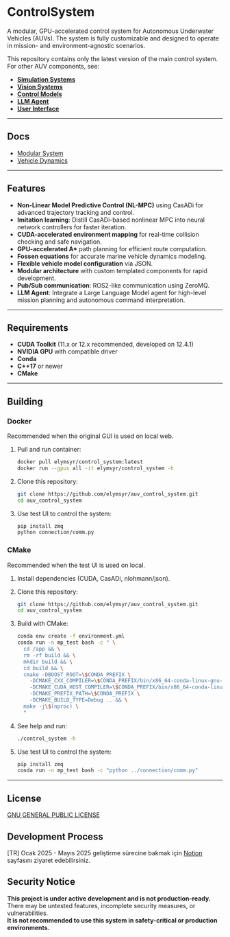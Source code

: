 # ControlSystem

A modular, GPU-accelerated control system for Autonomous Underwater Vehicles (AUVs). The system is fully customizable and designed to operate in mission- and environment-agnostic scenarios.

This repository contains only the latest version of the main control system. For other AUV components, see:

- [**Simulation Systems**](https://github.com/elymsyr/auv_simulation)
- [**Vision Systems**](https://github.com/elymsyr/auv_vision)
- [**Control Models**](https://github.com/elymsyr/auv_control_model)
- [**LLM Agent**](https://github.com/elymsyr/auv_llm_agent)
- [**User Interface**](https://github.com/Sannora/auv_User-Interface)

---

## Docs

- [Modular System](docs/MODULAR_README.md)
- [Vehicle Dynamics](docs/DYNAMICS_README.md)

---

## Features

- **Non-Linear Model Predictive Control (NL-MPC)** using CasADi for advanced trajectory tracking and control.
- **Imitation learning**: Distill CasADi-based nonlinear MPC into neural network controllers for faster iteration.
- **CUDA-accelerated environment mapping** for real-time collision checking and safe navigation.
- **GPU-accelerated A\*** path planning for efficient route computation.
- **Fossen equations** for accurate marine vehicle dynamics modeling.
- **Flexible vehicle model configuration** via JSON.
- **Modular architecture** with custom templated components for rapid development.
- **Pub/Sub communication**: ROS2-like communication using ZeroMQ.
- **LLM Agent**: Integrate a Large Language Model agent for high-level mission planning and autonomous command interpretation.

---

## Requirements

- **CUDA Toolkit** (11.x or 12.x recommended, developed on 12.4.1)
- **NVIDIA GPU** with compatible driver
- **Conda**
- **C++17** or newer
- **CMake**

---

## Building

### Docker 

Recommended when the original GUI is used on local web.

1. Pull and run container:
    ```sh
    docker pull elymsyr/control_system:latest
    docker run --gpus all -it elymsyr/control_system -h
    ```

2. Clone this repository:
    ```sh
    git clone https://github.com/elymsyr/auv_control_system.git
    cd auv_control_system
    ```

3. Use test UI to control the system:
    ```sh
    pip install zmq
    python connection/comm.py
    ```

### CMake 

Recommended when the test UI is used on local.

1. Install dependencies (CUDA, CasADi, nlohmann/json).
2. Clone this repository:
    ```sh
    git clone https://github.com/elymsyr/auv_control_system.git
    cd auv_control_system
    ```
3. Build with CMake:
    ```sh
    conda env create -f environment.yml
    conda run -n mp_test bash -c " \
      cd /app && \
      rm -rf build && \
      mkdir build && \
      cd build && \
      cmake -DBOOST_ROOT=\$CONDA_PREFIX \
        -DCMAKE_CXX_COMPILER=\$CONDA_PREFIX/bin/x86_64-conda-linux-gnu-g++ \
        -DCMAKE_CUDA_HOST_COMPILER=\$CONDA_PREFIX/bin/x86_64-conda-linux-gnu-gcc \
        -DCMAKE_PREFIX_PATH=\$CONDA_PREFIX \
        -DCMAKE_BUILD_TYPE=Debug .. && \
      make -j\$(nproc) \
      "
    ```

4. See help and run:
    ```sh
    ./control_system -h
    ```

5. Use test UI to control the system:
    ```sh
    pip install zmq
    conda run -n mp_test bash -c "python ../connection/comm.py"
    ```

---

## License
[GNU GENERAL PUBLIC LICENSE](LICENSE)

## Development Process

[TR] Ocak 2025 - Mayıs 2025 geliştirme sürecine bakmak için [Notion](https://peridot-slash-ceb.notion.site/Sualt-Arac-Yaz-l-m-Tak-m-1d34a7fa163f8126b44fc97fc5dc5710) sayfasını ziyaret edebilirsiniz.

## Security Notice

**This project is under active development and is not production-ready.**  
There may be untested features, incomplete security measures, or vulnerabilities.  
**It is not recommended to use this system in safety-critical or production environments.**

